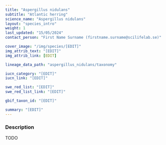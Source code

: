 ```yaml
---
title: "Aspergillus nidulans"
subtitle: "Atlantic herring"
science_name: "Aspergillus nidulans"
layout: "species_intro"
weight: 1
last_updated: "15/05/2024"
contact_person: "First Name Surname (firstname.surname@scilifelab.se)"

cover_image: "/img/species/[EDIT]"
img_attrib_text: "[EDIT]"
img_attrib_link: [EDIT]

lineage_data_path: "aspergillus_nidulans/taxonomy"

iucn_category: "[EDIT]"
iucn_link: "[EDIT]"

swe_red_list: "[EDIT]"
swe_red_list_link: "[EDIT]"

gbif_taxon_id: "[EDIT]"

summary: "[EDIT]"
---
```


### Description

TODO
